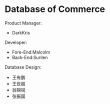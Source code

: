 # Database of Commerce

Product Manager:

- DarkKris

Developer:

- Fore-End:Malcolm
- Back-End:Surilen

Database Design:

- 王有鹏
- 王世超
- 翁锦锐
- 张振国
